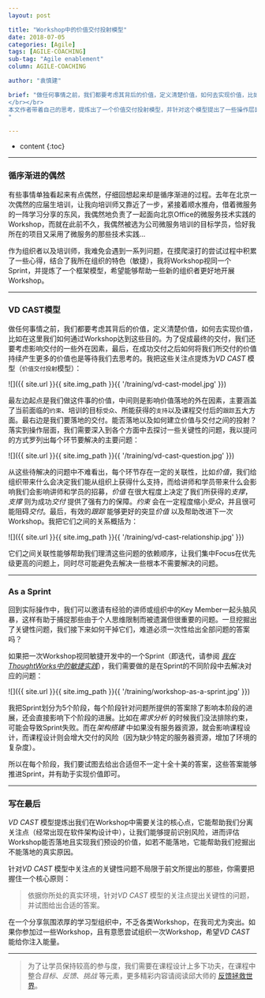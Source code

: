 ```yaml
---
layout: post

title: "Workshop中的价值交付投射模型"
date: 2018-07-05
categories: [Agile]
tags: [AGILE-COACHING]
sub-tag: "Agile enablement"
column: AGILE-COACHING

author: "袁慎建"

brief: "做任何事情之前，我们都要考虑其背后的价值，定义清楚价值，如何去实现价值，比如在这里我们如何通过Workshop达到这些目的。为了促成最终的交付，我们还要考虑影响交付的一些外在因素，最后，在成功交付之后如何将我们所交付的价值持续产生更多的价值也是等待我们去思考的。
</br></br>
本文作者带着自己的思考，提炼出了一个价值交付投射模型，并针对这个模型提出了一些操作层面上的问题，最后通过敏捷开发中的Sprint来梳理了解决问题顺序...
"

---
```


* content
{:toc}

---

### 循序渐进的偶然
有些事情单独看起来有点偶然，仔细回想起来却是循序渐进的过程。去年在北京一次偶然的应届生培训，让我向培训师又靠近了一步，紧接着顺水推舟，借着微服务的一阵学习分享的东风，我偶然地负责了一起面向北京Office的微服务技术实践的Workshop，而就在此前不久，我偶然被选为公司微服务培训的目标学员，恰好我所在的项目又采用了微服务的那些技术实践...

作为组织者以及培训师，我难免会遇到一系列问题，在摸爬滚打的尝试过程中积累了一些心得，结合了我所在组织的特色（敏捷），我将Workshop视同一个Sprint，并提炼了一个框架模型，希望能够帮助一些新的组织者更好地开展Workshop。

---

###  VD CAST模型
做任何事情之前，我们都要考虑其背后的价值，定义清楚价值，如何去实现价值，比如在这里我们如何通过Workshop达到这些目的。为了促成最终的交付，我们还要考虑影响交付的一些外在因素，最后，在成功交付之后如何将我们所交付的价值持续产生更多的价值也是等待我们去思考的。我把这些关注点提炼为*VD CAST* 模型（`价值交付投射`模型）：

![]({{ site.url }}{{ site.img_path }}{{ '/training/vd-cast-model.jpg' }})

最左边起点是我们做这件事的价值，中间则是影响价值落地的外在因素，主要涵盖了当前面临的`约束`、培训的目标`受众`、所能获得的`支持`以及课程交付后的`跟踪`五大方面。最右边是我们要落地的交付。能否落地以及如何建立价值与交付之间的投射？落实到操作层面，我们需要深入到各个方面中去探讨一些关键性的问题，我以提问的方式罗列出每个环节要解决的主要问题：

![]({{ site.url }}{{ site.img_path }}{{ '/training/vd-cast-question.jpg' }})

从这些待解决的问题中不难看出，每个环节存在一定的关联性，比如*价值*，我们给组织带来什么会决定我们能从组织上获得什么支持，而给讲师和学员带来什么会影响我们会影响讲师和学员的招募，*价值* 在很大程度上决定了我们所获得的*支撑*，*支撑* 则为成功*交付* 提供了强有力的保障。*约束* 会在一定程度缩小*受众*，并且很可能阻碍*交付*。最后，有效的*跟踪* 能够更好的突显*价值* 以及帮助改进下一次Workshop。我把它们之间的关系概括为：

![]({{ site.url }}{{ site.img_path }}{{ '/training/vd-cast-relationship.jpg' }})

它们之间关联性能够帮助我们理清这些问题的依赖顺序，让我们集中Focus在优先级更高的问题上，同时尽可能避免去解决一些根本不需要解决的问题。

---

### As a Sprint
回到实际操作中，我们可以邀请有经验的讲师或组织中的Key Member一起头脑风暴，这样有助于捕捉那些由于个人思维限制而被遗漏但很重要的问题。一旦挖掘出了关键性问题，我们接下来如何干掉它们，难道必须一次性给出全部问题的答案吗？

如果把一次Workshop视同敏捷开发中的一个Sprint（即迭代，请参阅 [*我在ThoughtWorks中的敏捷实践*]({{'/first-impressive-agile-experience-in-thoughtworks/'}})），我们需要做的是在Sprint的不同阶段中去解决对应的问题：

![]({{ site.url }}{{ site.img_path }}{{ '/training/workshop-as-a-sprint.jpg' }})

我把Sprint划分为5个阶段，每个阶段针对问题所提供的答案除了影响本阶段的进展，还会直接影响下个阶段的进展。比如在*需求分析* 的时候我们没法排除约束，可能会导致Sprint失败。而在*架构搭建* 中如果没有服务器资源，就会影响课程设计，而课程设计则会增大交付的风险（因为缺少特定的服务器资源，增加了环境的复杂度）。

所以在每个阶段，我们要试图去给出合适但不一定十全十美的答案，这些答案能够推进Sprint，并有助于实现价值即可。

---

### 写在最后
*VD CAST* 模型提炼出我们在Workshop中需要关注的核心点，它能帮助我们分离关注点（经常出现在软件架构设计中），让我们能够提前识别风险，进而评估Workshop能否落地且实现我们预设的价值，如若不能落地，它能帮助我们挖掘出不能落地的真实原因。

针对*VD CAST* 模型中关注点的关键性问题不局限于前文所提出的那些，你需要把握住一个核心原则：

> 依据你所处的真实环境，针对*VD CAST* 模型的关注点提出关键性的问题，并试图给出合适的答案。

在一个分享氛围浓厚的学习型组织中，不乏各类Workshop，在我司尤为突出。如果你参加过一些Workshop，且有意愿尝试组织一次Workshop，希望*VD CAST* 能给你注入能量。


---

> 为了让学员保持较高的参与度，我们需要在课程设计上多下功夫，在课程中整合*目标*、*反馈*、*挑战* 等元素，更多精彩内容请阅读邱大师的 [反馈拯救世界](http://icodeit.org/2018/01/feedback-saves-the-world/)。























